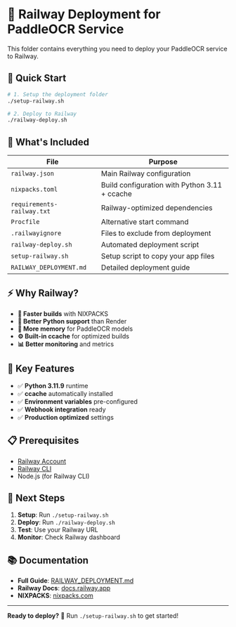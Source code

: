 # 🚂 Railway Deployment for PaddleOCR Service

This folder contains everything you need to deploy your PaddleOCR service to Railway.

## 🚀 Quick Start

```bash
# 1. Setup the deployment folder
./setup-railway.sh

# 2. Deploy to Railway
./railway-deploy.sh
```

## 📁 What's Included

| File | Purpose |
|------|---------|
| `railway.json` | Main Railway configuration |
| `nixpacks.toml` | Build configuration with Python 3.11 + ccache |
| `requirements-railway.txt` | Railway-optimized dependencies |
| `Procfile` | Alternative start command |
| `.railwayignore` | Files to exclude from deployment |
| `railway-deploy.sh` | Automated deployment script |
| `setup-railway.sh` | Setup script to copy your app files |
| `RAILWAY_DEPLOYMENT.md` | Detailed deployment guide |

## ⚡ Why Railway?

- **🚀 Faster builds** with NIXPACKS
- **🐍 Better Python support** than Render
- **💾 More memory** for PaddleOCR models
- **⚙️ Built-in ccache** for optimized builds
- **📊 Better monitoring** and metrics

## 🔧 Key Features

- ✅ **Python 3.11.9** runtime
- ✅ **ccache** automatically installed
- ✅ **Environment variables** pre-configured
- ✅ **Webhook integration** ready
- ✅ **Production optimized** settings

## 📋 Prerequisites

- [Railway Account](https://railway.app/)
- [Railway CLI](https://docs.railway.app/develop/cli)
- Node.js (for Railway CLI)

## 🎯 Next Steps

1. **Setup**: Run `./setup-railway.sh`
2. **Deploy**: Run `./railway-deploy.sh`
3. **Test**: Use your Railway URL
4. **Monitor**: Check Railway dashboard

## 📚 Documentation

- **Full Guide**: [RAILWAY_DEPLOYMENT.md](RAILWAY_DEPLOYMENT.md)
- **Railway Docs**: [docs.railway.app](https://docs.railway.app/)
- **NIXPACKS**: [nixpacks.com](https://nixpacks.com/)

---

**Ready to deploy?** 🚀 Run `./setup-railway.sh` to get started!
